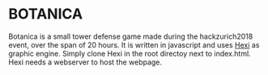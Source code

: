 # BOTANICA

Botanica is a small tower defense game made during the hackzurich2018 event, over the span of 20 hours. It is written in javascript and uses [Hexi](https://github.com/kittykatattack/hexi) as graphic engine. Simply clone Hexi in the root directoy next to index.html. Hexi needs a webserver to host the webpage.
